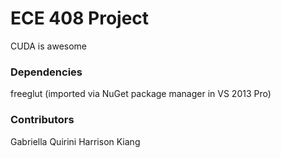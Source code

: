# ECE 408 Project
CUDA is awesome

### Dependencies
freeglut (imported via NuGet package manager in VS 2013 Pro)

### Contributors
Gabriella Quirini
Harrison Kiang
